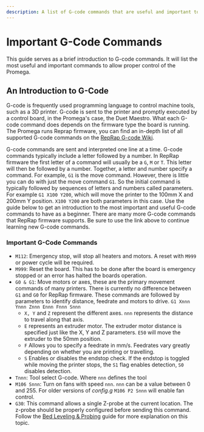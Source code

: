 ```yaml
---
description: A list of G-code commands that are useful and important to know.
---
```


# Important G-Code Commands

This guide serves as a brief introduction to G-code commands. It will list the most useful and important commands to allow proper control of the Promega.

## An Introduction to G-Code

G-code is frequently used programming language to control machine tools, such as a 3D printer. G-code is sent to the printer and promptly executed by a control board, in the Promega's case, the Duet Maestro. What each G-code command does depends on the firmware type the board is running. The Promega runs Reprap firmware, you can find an in-depth list of all supported G-code commands on the [RepRap G-code Wiki](https://reprap.org/wiki/G-code).

G-code commands are sent and interpreted one line at a time. G-code commands typically include a letter followed by a number. In RepRap firmware the first letter of a command will usually be a `G`, `M` or `T`. This letter will then be followed by a number. Together, a letter and number specify a command. For example, `G1` is the move command. However, there is little you can do with just the move command `G1`. So the initial command is typically followed by sequences of letters and numbers called parameters. For example `G1 X100 Y200`, which will move the printer to the 100mm X and 200mm Y position. `X100 Y200` are both parameters in this case. Use the guide below to get an introduction to the most important and useful G-code commands to have as a beginner. There are many more G-code commands that RepRap firmware supports. Be sure to use the link above to continue learning new G-code commands.

### Important G-Code Commands

* `M112`: Emergency stop, will stop all heaters and motors. A reset with `M999` or power cycle will be required.
* `M999`: Reset the board. This has to be done after the board is emergency stopped or an error has halted the boards operation.
* `G0 & G1`: Move motors or axes, these are the primary movement commands of many printers. There is currently no difference between `G1` and `G0` for RepRap firmware. These commands are followed by parameters to identify distance, feedrate and motors to drive. `G1 Xnnn Ynnn Znnn Ennn Fnnn Snnn`
  * `X, Y` and `Z` represent the different axes. `nnn` represents the distance to travel along that axis.
  * `E` represents an extruder motor. The extruder motor distance is specified just like the X, Y and Z parameters. `E50` will move the extruder to the 50mm position.
  * `F` Allows you to specify a feedrate in mm/s. Feedrates vary greatly depending on whether you are printing or travelling.
  * `S` Enables or disables the endstop check. If the endstop is toggled while moving the printer stops, the `S1` flag enables detection, `S0` disables detection.
* `Tnnn`: Tool select G-code. Where `nnn` defines the tool
* `M106 Snnn`: Turn on fans with speed `nnn`. `nnn`    can be a value between 0 and 255. For older versions of _config.g_ `M106 P2 Snnn` will enable fan control.
* `G30`: This command allows a single Z-probe at the current location. The z-probe should be properly configured before sending this command. Follow the [Bed Leveling & Probing](https://m3d.gitbook.io/promega-docs/printing-guides/slicers-and-printer-settings/bed-leveling-and-probing) guide for more explanation on this topic.

